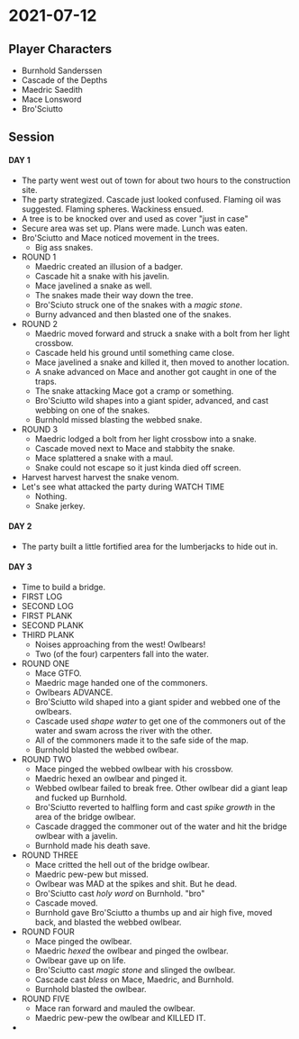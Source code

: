 # 2021-07-12
## Player Characters
* Burnhold Sanderssen
* Cascade of the Depths
* Maedric Saedith
* Mace Lonsword
* Bro'Sciutto
## Session
#### DAY 1
* The party went west out of town for about two hours to the construction site.
* The party strategized. Cascade just looked confused. Flaming oil was suggested. Flaming spheres. Wackiness ensued.
* A tree is to be knocked over and used as cover "just in case"
* Secure area was set up. Plans were made. Lunch was eaten.
* Bro'Sciutto and Mace noticed movement in the trees.
	* Big ass snakes.
* ROUND 1
	* Maedric created an illusion of a badger.
	* Cascade hit a snake with his javelin.
	* Mace javelined a snake as well.
	* The snakes made their way down the tree.
	* Bro'Sciuto struck one of the snakes with a _magic stone_.
	* Burny advanced and then blasted one of the snakes.
* ROUND 2
	* Maedric moved forward and struck a snake with a bolt from her light crossbow.
	* Cascade held his ground until something came close.
	* Mace javelined a snake and killed it, then moved to another location.
	* A snake advanced on Mace and another got caught in one of the traps.
	* The snake attacking Mace got a cramp or something.
	* Bro'Sciutto wild shapes into a giant spider, advanced, and cast webbing on one of the snakes.
	* Burnhold missed blasting the webbed snake.
* ROUND 3
	* Maedric lodged a bolt from her light crossbow into a snake.
	* Cascade moved next to Mace and stabbity the snake.
	* Mace splattered a snake with a maul.
	* Snake could not escape so it just kinda died off screen.
* Harvest harvest harvest the snake venom.
* Let's see what attacked the party during WATCH TIME
	* Nothing.
	* Snake jerkey.
#### DAY 2
* The party built a little fortified area for the lumberjacks to hide out in.
#### DAY 3
* Time to build a bridge.
* FIRST LOG
* SECOND LOG
* FIRST PLANK
* SECOND PLANK
* THIRD PLANK
	* Noises approaching from the west! Owlbears!
	* Two (of the four) carpenters fall into the water.
* ROUND ONE
	* Mace GTFO.
	* Maedric mage handed one of the commoners.
	* Owlbears ADVANCE.
	* Bro'Sciutto wild shaped into a giant spider and webbed one of the owlbears.
	* Cascade used _shape water_ to get one of the commoners out of the water and swam across the river with the other.
	* All of the commoners made it to the safe side of the map.
	* Burnhold blasted the webbed owlbear.
* ROUND TWO
	* Mace pinged the webbed owlbear with his crossbow.
	* Maedric hexed an owlbear and pinged it.
	* Webbed owlbear failed to break free. Other owlbear did a giant leap and fucked up Burnhold.
	* Bro'Sciutto reverted to halfling form and cast _spike growth_ in the area of the bridge owlbear.
	* Cascade dragged the commoner out of the water and hit the bridge owlbear with a javelin.
	* Burnhold made his death save.
* ROUND THREE
	* Mace critted the hell out of the bridge owlbear.
	* Maedric pew-pew but missed.
	* Owlbear was MAD at the spikes and shit. But he dead.
	* Bro'Sciutto cast _holy word_ on Burnhold. "bro"
	* Cascade moved.
	* Burnhold gave Bro'Sciutto a thumbs up and air high five, moved back, and blasted the webbed owlbear.
* ROUND FOUR
	* Mace pinged the owlbear.
	* Maedric _hexed_ the owlbear and pinged the owlbear.
	* Owlbear gave up on life.
	* Bro'Sciutto cast _magic stone_ and slinged the owlbear.
	* Cascade cast _bless_ on Mace, Maedric, and Burnhold.
	* Burnhold blasted the owlbear.
* ROUND FIVE
	* Mace ran forward and mauled the owlbear.
	* Maedric pew-pew the owlbear and KILLED IT.
* 
<!--stackedit_data:
eyJoaXN0b3J5IjpbNTI1NzQxNDIwLDU3MzAyNDk0NCwtODQ5Mz
kwMDA3LC0yMDk3NzY4MjQ1LDEzNjAwMzQ0ODIsLTEyMTg3OTY1
OTMsLTEwNTAyMzM4MDAsNDY4MjYxNzA5LC0xMTMxMDQ1NjIyLD
ExMDY4OTk1MDYsNjc2MzcwMDkyLC02Njg1NzM5MzYsMTYxNTEw
Njc3MSwtMjAzOTQ2MjEyNywtMTE4MDA5NTc5NywtMTk4NzUxMT
QxMSwtNTU2MjMyNzkzLDE5NjM5MjM3MTksMjUzMTY0NjM4XX0=

-->